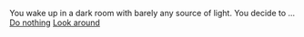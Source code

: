 You wake up in a dark room with barely any source of light. You decide to ...  
[Do nothing](choice-01/lie.md)
[Look around](choice-01/look-around.md)